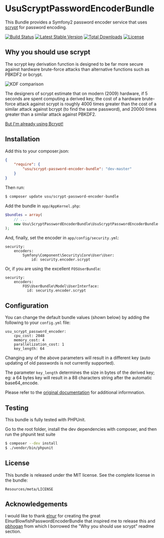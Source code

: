UsuScryptPasswordEncoderBundle
==============================

This Bundle provides a Symfony2 password encoder service that uses [scrypt](http://en.wikipedia.org/wiki/Scrypt) for password encoding.

[![Build Status](https://travis-ci.org/andreausu/UsuScryptPasswordEncoderBundle.png?branch=master)](https://travis-ci.org/andreausu/UsuScryptPasswordEncoderBundle) [![Latest Stable Version](https://poser.pugx.org/usu/scrypt-password-encoder-bundle/v/stable.svg)](https://packagist.org/packages/usu/scrypt-password-encoder-bundle) [![Total Downloads](https://poser.pugx.org/usu/scrypt-password-encoder-bundle/downloads.svg)](https://packagist.org/packages/usu/scrypt-password-encoder-bundle) [![License](https://poser.pugx.org/usu/scrypt-password-encoder-bundle/license.svg)](https://packagist.org/packages/usu/scrypt-password-encoder-bundle)


Why you should use scrypt
------------

The scrypt key derivation function is designed to be far more secure against hardware brute-force attacks than alternative functions such as PBKDF2 or bcrypt.

![KDF comparison](https://github.com/tarcieri/scrypt/raw/modern-readme/kdf-comparison.png)

The designers of scrypt estimate that on modern (2009) hardware, if 5 seconds are spent computing a derived key, the cost of a hardware brute-force attack against scrypt is roughly 4000 times greater than the cost of a similar attack against bcrypt (to find the same password), and 20000 times greater than a similar attack against PBKDF2.

[But I'm already using Bcrypt!](http://www.unlimitednovelty.com/2012/03/dont-use-bcrypt.html)


Installation
------------

Add this to your composer.json:

``` json
{
    "require": {
        "usu/scrypt-password-encoder-bundle": "dev-master"
    }
}
```

Then run:

``` bash
$ composer update usu/scrypt-password-encoder-bundle
```

Add the bundle in `app/AppKernel.php`:

``` php
$bundles = array(
    // ...
    new Usu\ScryptPasswordEncoderBundle\UsuScryptPasswordEncoderBundle(),
);
```

And, finally, set the encoder in `app/config/security.yml`:

    security:
        encoders:
            Symfony\Component\Security\Core\User\User:
                id: security.encoder.scrypt

Or, if you are using the excellent `FOSUserBundle`:

    security:
        encoders:
            FOS\UserBundle\Model\UserInterface:
              id: security.encoder.scrypt


Configuration
-------------

You can change the default bundle values (shown below) by adding the following to your `config.yml` file:

    usu_scrypt_password_encoder:
        cpu_cost: 2048
        memory_cost: 4
        parallelization_cost: 1
        key_length: 64

Changing any of the above parameters will result in a different key (auto updating of old passwords is not currently supported).

The parameter `key_length` determines the size in bytes of the derived key; eg: a 64 bytes key will result in a 88 characters string after the automatic base64_encode.

Please refer to the [original documentation](http://framework.zend.com/manual/2.2/en/modules/zend.crypt.key.derivation.html#scrypt-adapter) for additional informnation.

Testing
-------

This bundle is fully tested with PHPUnit.

Go to the root folder, install the dev dependencies with composer, and then run the phpunit test suite

``` bash
$ composer --dev install
$ ./vendor/bin/phpunit
```

License
-------

This bundle is released under the MIT license. See the complete license in the bundle:

    Resources/meta/LICENSE

Acknowledgements
----------------

I would like to thank [elnur](https://github.com/elnur) for creating the great ElnurBlowfishPasswordEncoderBundle
that inspired me to release this and [pbhogan](https://github.com/pbhogan/scrypt) from which I borrowed the "Why you should use scrypt" readme section.
